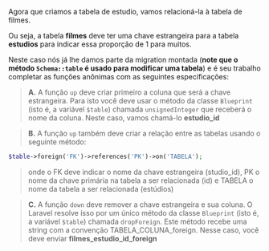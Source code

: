 Agora que criamos a tabela de estudio, vamos relacioná-la à tabela de filmes.

Ou seja, a tabela **filmes** deve ter uma chave estrangeira para a tabela **estudios** para indicar essa proporção de 1 para muitos.

Neste caso nós já lhe damos parte da migration montada (**note que o método `Schema::table` é usado para modificar uma tabela**) e é seu trabalho completar as funções anônimas com as seguintes especificações:

> **A.** A função `up` deve criar primeiro a coluna que será a chave estrangeira. Para isto você deve usar o método da classe ``Blueprint`` (isto é, a variável `$table`) chamada `unsignedInteger` que receberá o nome da coluna. Neste caso, vamos chamá-lo **estudio_id**

> **B.** A função `up` também deve criar a relação entre as tabelas usando o seguinte método:

``` php
$table->foreign('FK')->references('PK')->on('TABELA');
```

> onde o FK deve indicar o nome da chave estrangeira (studio_id), PK o nome da chave primária na tabela a ser relacionada (id) e TABELA o nome da tabela a ser relacionada (estúdios)

> **C.** A função `down` deve remover a chave estrangeira e sua coluna. O Laravel resolve isso por um único método da classe `Blueprint` (isto é, a variável `$table`) chamada `dropForeign`. Este método recebe uma string com a convenção TABELA_COLUNA_foreign. Nesse caso, você deve enviar **filmes_estudio_id_foreign**